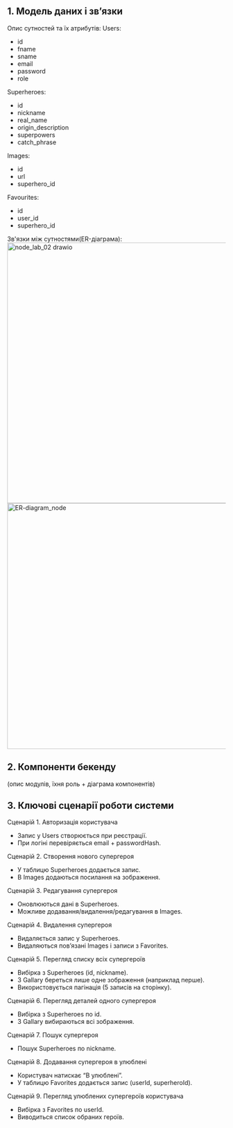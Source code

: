 ## 1. Модель даних і зв’язки 
Опис сутностей та їх атрибутів:
Users:
- id
- fname
- sname
- email
- password
- role

Superheroes:
- id
- nickname
- real_name
- origin_description
- superpowers
- catch_phrase

Images:
- id
- url
- superhero_id

Favourites:
- id
- user_id
- superhero_id

Зв'язки між сутностями(ER-діаграма):
<img width="968" height="601" alt="node_lab_02 drawio" src="https://github.com/user-attachments/assets/f48b4016-2f11-43c8-a307-88ff8cb28a6f" />
<img width="1081" height="567" alt="ER-diagram_node" src="https://github.com/user-attachments/assets/1adde15a-b95c-4868-93ee-3008325a7375" />




## 2. Компоненти бекенду
(опис модулів, їхня роль + діаграма компонентів)

## 3. Ключові сценарії роботи системи
Сценарій 1. Авторизація користувача
- Запис у Users створюється при реєстрації.
- При логіні перевіряється email + passwordHash.

Сценарій 2. Створення нового супергероя 
- У таблицю Superheroes додається запис.
- В Images додаються посилання на зображення.

Сценарій 3. Редагування супергероя 
- Оновлюються дані в Superheroes.
- Можливе додавання/видалення/редагування в Images.

Сценарій 4. Видалення супергероя 
- Видаляється запис у Superheroes.
- Видаляються пов’язані Images і записи з Favorites.

Сценарій 5. Перегляд списку всіх супергероїв
- Вибірка з Superheroes (id, nickname).
- З Gallary береться лише одне зображення (наприклад перше).
- Використовується пагінація (5 записів на сторінку).

Сценарій 6. Перегляд деталей одного супергероя
- Вибірка з Superheroes по id.
- З Gallary вибираються всі зображення.

Сценарій 7. Пошук супергероя
- Пошук Superheroes по nickname.

Сценарій 8. Додавання супергероя в улюблені
- Користувач натискає “В улюблені”.
- У таблицю Favorites додається запис (userId, superheroId).

Сценарій 9. Перегляд улюблених супергероїв користувача
- Вибірка з Favorites по userId.
- Виводиться список обраних героїв.
